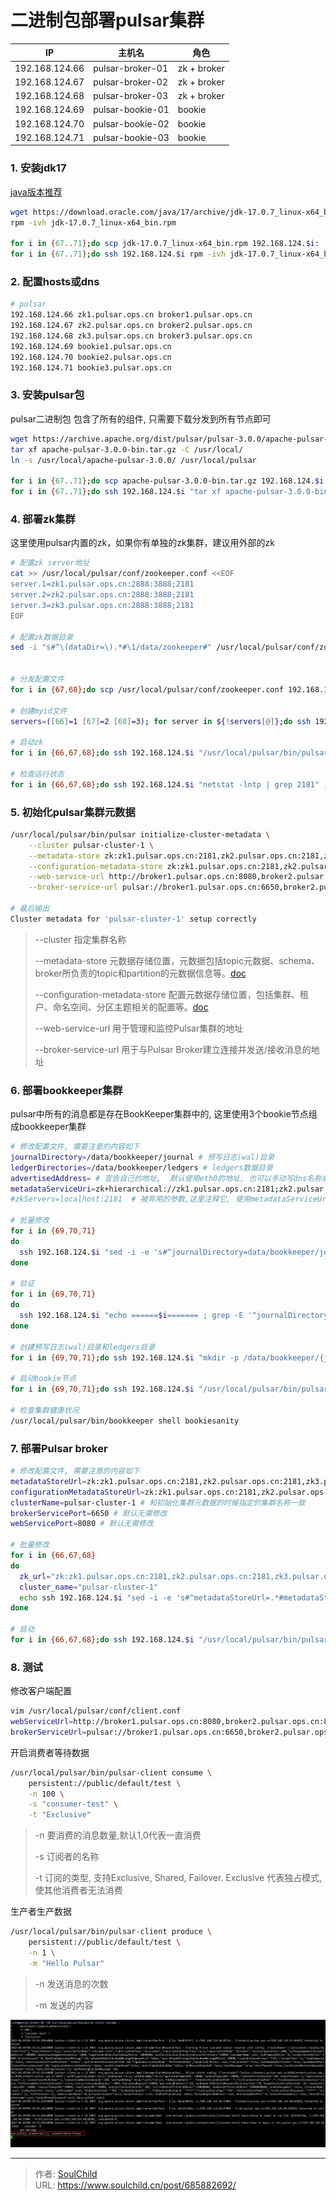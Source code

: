 # 二进制包部署pulsar集群


<!--more-->

| IP | 主机名 | 角色 |
| --- | --- | --- |
| 192.168.124.66 | pulsar-broker-01 | zk + broker |
| 192.168.124.67 | pulsar-broker-02 | zk + broker |
| 192.168.124.68 | pulsar-broker-03 | zk + broker |
| 192.168.124.69 | pulsar-bookie-01 | bookie |
| 192.168.124.70 | pulsar-bookie-02 | bookie |
| 192.168.124.71 | pulsar-bookie-03 | bookie |

### 1. 安装jdk17

[java版本推荐](https://github.com/apache/pulsar/blob/master/README.md#pulsar-runtime-java-version-recommendation)

```bash
wget https://download.oracle.com/java/17/archive/jdk-17.0.7_linux-x64_bin.rpm
rpm -ivh jdk-17.0.7_linux-x64_bin.rpm

for i in {67..71};do scp jdk-17.0.7_linux-x64_bin.rpm 192.168.124.$i:  ;done
for i in {67..71};do ssh 192.168.124.$i rpm -ivh jdk-17.0.7_linux-x64_bin.rpm  ;done
```

### 2. 配置hosts或dns

```bash
# pulsar
192.168.124.66 zk1.pulsar.ops.cn broker1.pulsar.ops.cn
192.168.124.67 zk2.pulsar.ops.cn broker2.pulsar.ops.cn
192.168.124.68 zk3.pulsar.ops.cn broker3.pulsar.ops.cn
192.168.124.69 bookie1.pulsar.ops.cn
192.168.124.70 bookie2.pulsar.ops.cn
192.168.124.71 bookie3.pulsar.ops.cn
```

### 3. 安装pulsar包

pulsar二进制包 包含了所有的组件, 只需要下载分发到所有节点即可

```bash
wget https://archive.apache.org/dist/pulsar/pulsar-3.0.0/apache-pulsar-3.0.0-bin.tar.gz
tar xf apache-pulsar-3.0.0-bin.tar.gz -C /usr/local/
ln -s /usr/local/apache-pulsar-3.0.0/ /usr/local/pulsar

for i in {67..71};do scp apache-pulsar-3.0.0-bin.tar.gz 192.168.124.$i: ;done
for i in {67..71};do ssh 192.168.124.$i "tar xf apache-pulsar-3.0.0-bin.tar.gz -C /usr/local/ && ln -s /usr/local/apache-pulsar-3.0.0/ /usr/local/pulsar"  ;done
```

### 4. 部署zk集群

这里使用pulsar内置的zk，如果你有单独的zk集群，建议用外部的zk

```bash
# 配置zk server地址
cat >> /usr/local/pulsar/conf/zookeeper.conf <<EOF
server.1=zk1.pulsar.ops.cn:2888:3888;2181
server.2=zk2.pulsar.ops.cn:2888:3888;2181
server.3=zk3.pulsar.ops.cn:2888:3888;2181
EOF

# 配置zk数据目录
sed -i "s#^\(dataDir=\).*#\1/data/zookeeper#" /usr/local/pulsar/conf/zookeeper.conf


# 分发配置文件
for i in {67,68};do scp /usr/local/pulsar/conf/zookeeper.conf 192.168.124.$i:/usr/local/pulsar/conf/zookeeper.conf ;done

# 创建myid文件
servers=([66]=1 [67]=2 [68]=3); for server in ${!servers[@]};do ssh 192.168.124.$server "mkdir -p /data/zookeeper && echo ${servers[$server]} > /data/zookeeper/myid" ;done

# 启动zk
for i in {66,67,68};do ssh 192.168.124.$i "/usr/local/pulsar/bin/pulsar-daemon start zookeeper" ;done

# 检查运行状态
for i in {66,67,68};do ssh 192.168.124.$i "netstat -lntp | grep 2181" ;done
```

### 5. 初始化pulsar集群元数据

```bash
/usr/local/pulsar/bin/pulsar initialize-cluster-metadata \
    --cluster pulsar-cluster-1 \
    --metadata-store zk:zk1.pulsar.ops.cn:2181,zk2.pulsar.ops.cn:2181,zk3.pulsar.ops.cn:2181 \
    --configuration-metadata-store zk:zk1.pulsar.ops.cn:2181,zk2.pulsar.ops.cn:2181,zk3.pulsar.ops.cn:2181 \
    --web-service-url http://broker1.pulsar.ops.cn:8080,broker2.pulsar.ops.cn:8080,broker3.pulsar.ops.cn:8080 \
    --broker-service-url pulsar://broker1.pulsar.ops.cn:6650,broker2.pulsar.ops.cn:6650,broker3.pulsar.ops.cn:6650

# 最后输出
Cluster metadata for 'pulsar-cluster-1' setup correctly
```

> --cluster 指定集群名称
> 
> --metadata-store 元数据存储位置，元数据包括topic元数据、schema、broker所负责的topic和partition的元数据信息等。[doc](https://pulsar.apache.org/docs/3.0.x/concepts-architecture-overview/#metadata-store)
> 
> --configuration-metadata-store 配置元数据存储位置，包括集群、租户、命名空间、分区主题相关的配置等。[doc](https://pulsar.apache.org/docs/3.0.x/concepts-architecture-overview/#configuration-store)
> 
> --web-service-url 用于管理和监控Pulsar集群的地址
> 
> --broker-service-url  用于与Pulsar Broker建立连接并发送/接收消息的地址

### 6. 部署bookkeeper集群

pulsar中所有的消息都是存在BookKeeper集群中的, 这里使用3个bookie节点组成bookkeeper集群

```bash
# 修改配置文件, 需要注意的内容如下
journalDirectory=/data/bookkeeper/journal # 预写日志(wal)目录
ledgerDirectories=/data/bookkeeper/ledgers # ledgers数据目录
advertisedAddress= # 宣告自己的地址,  默认使用eth0的地址, 也可以手动写dns名称或者IP
metadataServiceUri=zk+hierarchical://zk1.pulsar.ops.cn:2181;zk2.pulsar.ops.cn:2181;zk3.pulsar.ops.cn:2181/ledgers # zk地址
#zkServers=localhost:2181  # 被弃用的参数,这里注释它, 使用metadataServiceUri替代

# 批量修改
for i in {69,70,71}
do 
  ssh 192.168.124.$i "sed -i -e 's#^journalDirectory=data/bookkeeper/journal#journalDirectory=/data/bookkeeper/journal#' -e 's#^ledgerDirectories=data/bookkeeper/ledgers#ledgerDirectories=/data/bookkeeper/ledgers#' -e 's#^metadataServiceUri=#metadataServiceUri=zk+hierarchical://zk1.pulsar.ops.cn:2181;zk2.pulsar.ops.cn:2181;zk3.pulsar.ops.cn:2181/ledgers#' -e 's@^\(zkServers=.*\)@#\1@' /usr/local/pulsar/conf/bookkeeper.conf"
done

# 验证
for i in {69,70,71}
do 
  ssh 192.168.124.$i "echo ======$i======= ; grep -E '^journalDirectory|^ledgerDirectories|^advertisedAddress|^metadataServiceUri|^#zkServers' /usr/local/pulsar/conf/bookkeeper.conf"
done

# 创建预写日志(wal)目录和ledgers目录
for i in {69,70,71};do ssh 192.168.124.$i "mkdir -p /data/bookkeeper/{journal,ledgers}" ;done

# 启动bookie节点
for i in {69,70,71};do ssh 192.168.124.$i "/usr/local/pulsar/bin/pulsar-daemon start bookie" ;done

# 检查集群健康状况
/usr/local/pulsar/bin/bookkeeper shell bookiesanity
```

### 7. 部署Pulsar broker

```bash
# 修改配置文件, 需要注意的内容如下
metadataStoreUrl=zk:zk1.pulsar.ops.cn:2181,zk2.pulsar.ops.cn:2181,zk3.pulsar.ops.cn:2181
configurationMetadataStoreUrl=zk:zk1.pulsar.ops.cn:2181,zk2.pulsar.ops.cn:2181,zk3.pulsar.ops.cn:2181
clusterName=pulsar-cluster-1 # 和初始化集群元数据的时候指定的集群名称一致
brokerServicePort=6650 # 默认无需修改
webServicePort=8080 # 默认无需修改

# 批量修改
for i in {66,67,68}
do 
  zk_url="zk:zk1.pulsar.ops.cn:2181,zk2.pulsar.ops.cn:2181,zk3.pulsar.ops.cn:2181"
  cluster_name="pulsar-cluster-1"
  echo ssh 192.168.124.$i "sed -i -e 's#^metadataStoreUrl=.*#metadataStoreUrl=${zk_url}#' -e 's#^configurationMetadataStoreUrl=.*#configurationMetadataStoreUrl=${zk_url}#' -e 's#^clusterName=.*#clusterName=${cluster_name}#' /usr/local/pulsar/conf/broker.conf"
done

# 启动
for i in {66,67,68};do ssh 192.168.124.$i "/usr/local/pulsar/bin/pulsar-daemon start broker" ;done
```

### 8. 测试

修改客户端配置

```bash
vim /usr/local/pulsar/conf/client.conf
webServiceUrl=http://broker1.pulsar.ops.cn:8080,broker2.pulsar.ops.cn:8080,broker2.pulsar.ops.cn:8080
brokerServiceUrl=pulsar://broker1.pulsar.ops.cn:6650,broker2.pulsar.ops.cn:6650,broker3.pulsar.ops.cn:6650
```

开启消费者等待数据

```bash
/usr/local/pulsar/bin/pulsar-client consume \
    persistent://public/default/test \
    -n 100 \
    -s "consumer-test" \
    -t "Exclusive"
```

> -n 要消费的消息数量,默认1,0代表一直消费
>
> -s 订阅者的名称
>
> -t 订阅的类型, 支持Exclusive, Shared, Failover. Exclusive 代表独占模式, 使其他消费者无法消费 

生产者生产数据

```bash
/usr/local/pulsar/bin/pulsar-client produce \
    persistent://public/default/test \
    -n 1 \
    -m "Hello Pulsar"
```

> -n 发送消息的次数
>
> -m 发送的内容

![20230604204527.png](images/20230604204527.png "20230604204527")


---

> 作者: [SoulChild](https://www.soulchild.cn)  
> URL: https://www.soulchild.cn/post/685882692/  


